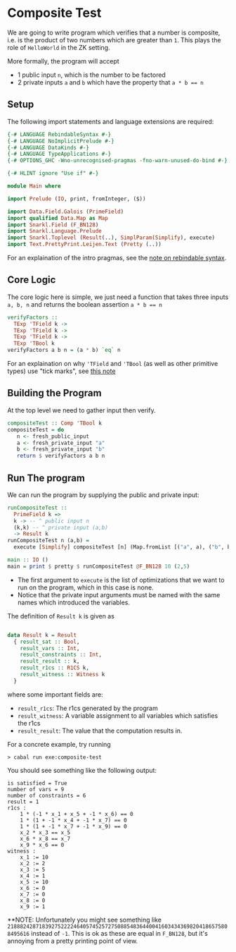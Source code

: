 # Composite Test

We are going to write program which verifies that a number is composite, i.e. is the product of two numbers which are greater than `1`. This plays the role of `HelloWorld` in the ZK setting.

More formally, the program will accept

-  1 public input `n`, which is the number to be factored
-  2 private inputs `a` and `b` which have the property that `a * b == n`

## Setup

The following import statements and language extensions are required:


```haskell
{-# LANGUAGE RebindableSyntax #-}
{-# LANGUAGE NoImplicitPrelude #-}
{-# LANGUAGE DataKinds #-}
{-# LANGUAGE TypeApplications #-}
{-# OPTIONS_GHC -Wno-unrecognised-pragmas -fno-warn-unused-do-bind #-}

{-# HLINT ignore "Use if" #-}

module Main where

import Prelude (IO, print, fromInteger, ($))

import Data.Field.Galois (PrimeField)
import qualified Data.Map as Map
import Snarkl.Field (F_BN128)
import Snarkl.Language.Prelude
import Snarkl.Toplevel (Result(..), SimplParam(Simplify), execute)
import Text.PrettyPrint.Leijen.Text (Pretty (..))
```

For an explaination of the intro pragmas, see the [note on rebindable syntax](../README.md#rebindablesyntax-extension-etc).


## Core Logic

The core logic here is simple, we just need a function that takes three inputs `a, b, n` and returns the boolean assertion `a * b == n`

```haskell
verifyFactors :: 
  TExp 'TField k -> 
  TExp 'TField k ->
  TExp 'TField k ->
  TExp 'TBool k
verifyFactors a b n = (a * b) `eq` n
```

For an explaination on why `'TField` and `'TBool` (as well as other primitive types) use "tick marks", see [this note](../README.md/#types-with-tick-marks)

## Building the Program

At the top level we need to gather input then verify. 

```haskell
compositeTest :: Comp 'TBool k
compositeTest = do
   n <- fresh_public_input 
   a <- fresh_private_input "a"
   b <- fresh_private_input "b"
   return $ verifyFactors a b n
```

## Run The program

We can run the program by supplying the public and private input:

```haskell
runCompositeTest :: 
  PrimeField k =>
  k -> -- ^ public input n
  (k,k) -- ^ private input (a,b)
  -> Result k
runCompositeTest n (a,b) = 
  execute [Simplify] compositeTest [n] (Map.fromList [("a", a), ("b", b)])

main :: IO ()
main = print $ pretty $ runCompositeTest @F_BN128 10 (2,5)
```

- The first argument to `execute` is the list of optimizations that we want to run on 
  the program, which in this case is none.
- Notice that the private input arguments must be named with the same names which introduced
  the variables.

The definition of `Result k` is given as

```haskell ignore

data Result k = Result
  { result_sat :: Bool,
    result_vars :: Int,
    result_constraints :: Int,
    result_result :: k,
    result_r1cs :: R1CS k,
    result_witness :: Witness k
  }
```

where some important fields are:

- `result_r1cs`: The r1cs generated by the program
- `result_witness`: A variable assignment to all variables which satisfies the r1cs
- `result_result`: The value that the computation results in.

For a concrete example, try running 

```
> cabal run exe:composite-test
```

You should see something like the following output:

```
is satisfied = True
number of vars = 9
number of constraints = 6
result = 1
r1cs :
    1 * (-1 * x_1 + x_5 + -1 * x_6) == 0
    1 * (1 + -1 * x_4 + -1 * x_7) == 0
    1 * (1 + -1 * x_7 + -1 * x_9) == 0
    x_2 * x_3 == x_5
    x_6 * x_8 == x_7
    x_9 * x_6 == 0
witness :
    x_1 := 10
    x_2 := 2
    x_3 := 5
    x_4 := 1
    x_5 := 10
    x_6 := 0
    x_7 := 0
    x_8 := 0
    x_9 := 1

```

**NOTE: Unfortunately you might see something like `21888242871839275222246405745257275088548364400416034343698204186575808495616` instead of `-1`. This is ok as these are equal in `F_BN128`, but it's annoying from a pretty printing point of view.